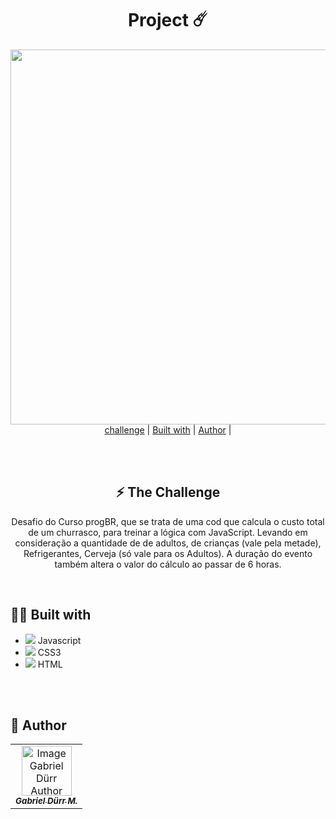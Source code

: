 


<h1 align="center" class="line-1 anim-typewriter"> Project ☄️ </h1>

<div  align="center">

<img align="center" src="https://i.imgur.com/btRkF91.png" width="600px">

</div>


<div align="center"  class="links">
    <a href="#the_challenge">challenge</a> |
      <a href="#built_with">Built with</a> |
       <a href="#author">Author</a> |
</div>

<br><br>

<h2 id="the_challenge"  align="center">⚡ The Challenge  </h2>


<p  align="center"> Desafio do Curso progBR, que se trata de uma cod que calcula o custo total de um churrasco, para treinar a lógica com JavaScript. Levando em consideração a quantidade de de adultos, de crianças (vale pela metade), Refrigerantes, Cerveja (só vale para os Adultos). A duração do evento também 
altera o valor do cálculo ao passar de 6 horas.</p>


 <br>
<h2 id="built_with"> 🧙‍♂️ Built with</h2>


-  <img class="icon" src="https://img.icons8.com/dusk/22/000000/javascript-logo.png"/>  Javascript
-  <img class="icon" src="https://img.icons8.com/dusk/22/000000/css3.png"/>   CSS3
-  <img class="icon" src="https://img.icons8.com/color/24/000000/html-5--v1.png"/>  HTML



<br><br>

<h2 id = "author"> 🎨 Author</h2>

<table>
  <tr>
    <td align="center">
      <a href="https://github.com/gabriel-durr">
        <img src="https://i.pinimg.com/736x/2d/0a/52/2d0a524829bc30e731bddac6fa0a0d08.jpg" width="80px;" alt="Image Gabriel Dürr Author"/><br>
        <sub>
          <b><em>Gabriel Dürr M.</em></b>
        </sub>
      </a>
    </td>
  </tr>
</table>

